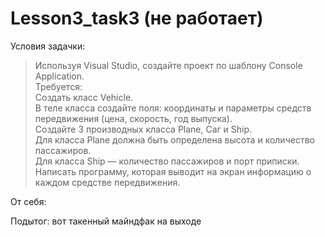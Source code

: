 # Lesson3_task3 (не работает)
Условия задачки:
>Используя Visual Studio, создайте проект по шаблону Console Application.  
Требуется:  
Создать класс Vehicle.  
В теле класса создайте поля:  координаты и параметры средств передвижения (цена, скорость, год выпуска).  
Создайте 3 производных класса Plane, Саг и Ship.  
Для класса Plane должна быть определена высота и количество пассажиров.  
Для класса Ship — количество пассажиров и порт приписки.  
Написать программу, которая выводит на экран информацию о каждом средстве передвижения. 

От себя:
>

Подытог: вот такенный майндфак на выходе
>![]()
